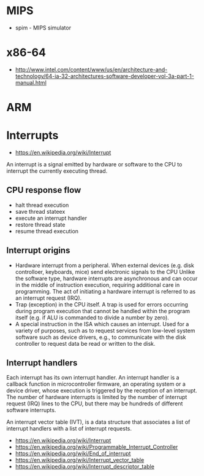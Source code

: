 # MIPS
- spim - MIPS simulator

# x86-64
- http://www.intel.com/content/www/us/en/architecture-and-technology/64-ia-32-architectures-software-developer-vol-3a-part-1-manual.html

# ARM

# Interrupts
- https://en.wikipedia.org/wiki/Interrupt

An interrupt is a signal emitted by hardware or software to the CPU to interrupt the currently executing thread. 

## CPU response flow
- halt thread execution
- save thread stateex
- execute an interrupt handler
- restore thread state
- resume thread execution

## Interrupt origins
- Hardware interrupt from a peripheral. When external devices (e.g. disk controlloer, keyboards, mice) send electronic signals to the CPU Unlike the software type, hardware interrupts are asynchronous and can occur in the middle of instruction execution, requiring additional care in programming. The act of initiating a hardware interrupt is referred to as an interrupt request (IRQ).
- Trap (exception) in the CPU itself. A trap is used for errors occurring during program execution that cannot be handled within the program itself (e.g. if ALU is commanded to divide a number by zero).
- A special instruction in the ISA which causes an interrupt. Used for a variety of purposes, such as to request services from low-level system software such as device drivers, e.g., to communicate with the disk controller to request data be read or written to the disk.

## Interrupt handlers
Each interrupt has its own interrupt handler. An interrupt handler is a callback function in microcontroller firmware, an operating system or a device driver, whose execution is triggered by the reception of an interrupt. The number of hardware interrupts is limited by the number of interrupt request (IRQ) lines to the CPU, but there may be hundreds of different software interrupts. 

An interrupt vector table (IVT), is a data structure that associates a list of interrupt handlers with a list of interrupt requests.

- https://en.wikipedia.org/wiki/Interrupt
- https://en.wikipedia.org/wiki/Programmable_Interrupt_Controller
- https://en.wikipedia.org/wiki/End_of_interrupt
- https://en.wikipedia.org/wiki/Interrupt_vector_table
- https://en.wikipedia.org/wiki/Interrupt_descriptor_table



